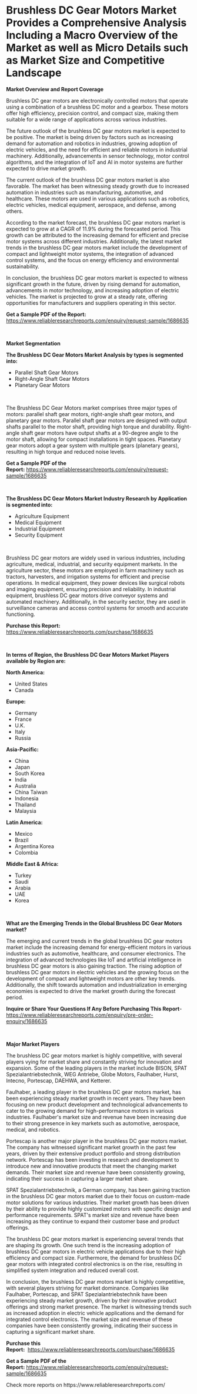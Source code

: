 <p><h1>Brushless DC Gear Motors Market Provides a Comprehensive Analysis Including a Macro Overview of the Market as well as Micro Details such as Market Size and Competitive Landscape</h1></p><p><strong>Market Overview and Report Coverage</strong></p>
<p><p>Brushless DC gear motors are electronically controlled motors that operate using a combination of a brushless DC motor and a gearbox. These motors offer high efficiency, precision control, and compact size, making them suitable for a wide range of applications across various industries.</p><p>The future outlook of the brushless DC gear motors market is expected to be positive. The market is being driven by factors such as increasing demand for automation and robotics in industries, growing adoption of electric vehicles, and the need for efficient and reliable motors in industrial machinery. Additionally, advancements in sensor technology, motor control algorithms, and the integration of IoT and AI in motor systems are further expected to drive market growth.</p><p>The current outlook of the brushless DC gear motors market is also favorable. The market has been witnessing steady growth due to increased automation in industries such as manufacturing, automotive, and healthcare. These motors are used in various applications such as robotics, electric vehicles, medical equipment, aerospace, and defense, among others.</p><p>According to the market forecast, the brushless DC gear motors market is expected to grow at a CAGR of 11.9% during the forecasted period. This growth can be attributed to the increasing demand for efficient and precise motor systems across different industries. Additionally, the latest market trends in the brushless DC gear motors market include the development of compact and lightweight motor systems, the integration of advanced control systems, and the focus on energy efficiency and environmental sustainability.</p><p>In conclusion, the brushless DC gear motors market is expected to witness significant growth in the future, driven by rising demand for automation, advancements in motor technology, and increasing adoption of electric vehicles. The market is projected to grow at a steady rate, offering opportunities for manufacturers and suppliers operating in this sector.</p></p>
<p><strong>Get a Sample PDF of the Report:</strong> <a href="https://www.reliableresearchreports.com/enquiry/request-sample/1686635">https://www.reliableresearchreports.com/enquiry/request-sample/1686635</a></p>
<p>&nbsp;</p>
<p><strong>Market Segmentation</strong></p>
<p><strong>The Brushless DC Gear Motors Market Analysis by types is segmented into:</strong></p>
<p><ul><li>Parallel Shaft Gear Motors</li><li>Right-Angle Shaft Gear Motors</li><li>Planetary Gear Motors</li></ul></p>
<p>&nbsp;</p>
<p><p>The Brushless DC Gear Motors market comprises three major types of motors: parallel shaft gear motors, right-angle shaft gear motors, and planetary gear motors. Parallel shaft gear motors are designed with output shafts parallel to the motor shaft, providing high torque and durability. Right-angle shaft gear motors have output shafts at a 90-degree angle to the motor shaft, allowing for compact installations in tight spaces. Planetary gear motors adopt a gear system with multiple gears (planetary gears), resulting in high torque and reduced noise levels.</p></p>
<p><strong>Get a Sample PDF of the Report:</strong>&nbsp;<a href="https://www.reliableresearchreports.com/enquiry/request-sample/1686635">https://www.reliableresearchreports.com/enquiry/request-sample/1686635</a></p>
<p>&nbsp;</p>
<p><strong>The Brushless DC Gear Motors Market Industry Research by Application is segmented into:</strong></p>
<p><ul><li>Agriculture Equipment</li><li>Medical Equipment</li><li>Industrial Equipment</li><li>Security Equipment</li></ul></p>
<p>&nbsp;</p>
<p><p>Brushless DC gear motors are widely used in various industries, including agriculture, medical, industrial, and security equipment markets. In the agriculture sector, these motors are employed in farm machinery such as tractors, harvesters, and irrigation systems for efficient and precise operations. In medical equipment, they power devices like surgical robots and imaging equipment, ensuring precision and reliability. In industrial equipment, brushless DC gear motors drive conveyor systems and automated machinery. Additionally, in the security sector, they are used in surveillance cameras and access control systems for smooth and accurate functioning.</p></p>
<p><strong>Purchase this Report:</strong>&nbsp; <a href="https://www.reliableresearchreports.com/purchase/1686635">https://www.reliableresearchreports.com/purchase/1686635</a></p>
<p>&nbsp;</p>
<p><strong>In terms of Region, the Brushless DC Gear Motors Market Players available by Region are:</strong></p>
<p>
    <p> <strong> North America: </strong>
        <ul>
            <li>United States</li>
            <li>Canada</li>
        </ul>
        </p> 
    <p> <strong> Europe: </strong>
        <ul>
            <li>Germany</li>
            <li>France</li>
            <li>U.K.</li>
            <li>Italy</li>
            <li>Russia</li>
        </ul>
        </p> 
    <p> <strong> Asia-Pacific: </strong>
        <ul>
            <li>China</li>
            <li>Japan</li>
            <li>South Korea</li>
            <li>India</li>
            <li>Australia</li>
            <li>China Taiwan</li>
            <li>Indonesia</li>
            <li>Thailand</li>
            <li>Malaysia</li>
        </ul>
        </p> 
    <p> <strong> Latin America: </strong>
        <ul>
            <li>Mexico</li>
            <li>Brazil</li>
            <li>Argentina Korea</li>
            <li>Colombia</li>
        </ul>
        </p> 
    <p> <strong> Middle East & Africa: </strong>
        <ul>
            <li>Turkey</li>
            <li>Saudi</li>
            <li>Arabia</li>
            <li>UAE</li>
            <li>Korea</li>
        </ul>
    </p>
    </p>
<p>&nbsp;</p>
<p><strong>What are the Emerging Trends in the Global Brushless DC Gear Motors market?</strong></p>
<p><p>The emerging and current trends in the global brushless DC gear motors market include the increasing demand for energy-efficient motors in various industries such as automotive, healthcare, and consumer electronics. The integration of advanced technologies like IoT and artificial intelligence in brushless DC gear motors is also gaining traction. The rising adoption of brushless DC gear motors in electric vehicles and the growing focus on the development of compact and lightweight motors are other key trends. Additionally, the shift towards automation and industrialization in emerging economies is expected to drive the market growth during the forecast period.</p></p>
<p><strong>Inquire or Share Your Questions If Any Before Purchasing This Report</strong>- <a href="https://www.reliableresearchreports.com/enquiry/pre-order-enquiry/1686635">https://www.reliableresearchreports.com/enquiry/pre-order-enquiry/1686635</a></p>
<p>&nbsp;</p>
<p><strong>Major Market Players</strong></p>
<p><p>The brushless DC gear motors market is highly competitive, with several players vying for market share and constantly striving for innovation and expansion. Some of the leading players in the market include BISON, SPAT Spezialantriebstechnik, WEG Antriebe, Globe Motors, Faulhaber, Hurst, Intecno, Portescap, DAEHWA, and Ketterer.</p><p>Faulhaber, a leading player in the brushless DC gear motors market, has been experiencing steady market growth in recent years. They have been focusing on new product development and technological advancements to cater to the growing demand for high-performance motors in various industries. Faulhaber's market size and revenue have been increasing due to their strong presence in key markets such as automotive, aerospace, medical, and robotics.</p><p>Portescap is another major player in the brushless DC gear motors market. The company has witnessed significant market growth in the past few years, driven by their extensive product portfolio and strong distribution network. Portescap has been investing in research and development to introduce new and innovative products that meet the changing market demands. Their market size and revenue have been consistently growing, indicating their success in capturing a larger market share.</p><p>SPAT Spezialantriebstechnik, a German company, has been gaining traction in the brushless DC gear motors market due to their focus on custom-made motor solutions for various industries. Their market growth has been driven by their ability to provide highly customized motors with specific design and performance requirements. SPAT's market size and revenue have been increasing as they continue to expand their customer base and product offerings.</p><p>The brushless DC gear motors market is experiencing several trends that are shaping its growth. One such trend is the increasing adoption of brushless DC gear motors in electric vehicle applications due to their high efficiency and compact size. Furthermore, the demand for brushless DC gear motors with integrated control electronics is on the rise, resulting in simplified system integration and reduced overall cost.</p><p>In conclusion, the brushless DC gear motors market is highly competitive, with several players striving for market dominance. Companies like Faulhaber, Portescap, and SPAT Spezialantriebstechnik have been experiencing steady market growth, driven by their innovative product offerings and strong market presence. The market is witnessing trends such as increased adoption in electric vehicle applications and the demand for integrated control electronics. The market size and revenue of these companies have been consistently growing, indicating their success in capturing a significant market share.</p></p>
<p><strong>Purchase this Report:</strong>&nbsp;&nbsp;<a href="https://www.reliableresearchreports.com/purchase/1686635">https://www.reliableresearchreports.com/purchase/1686635</a></p>
<p></p>
<p><strong>Get a Sample PDF of the Report:</strong>&nbsp;<a href="https://www.reliableresearchreports.com/enquiry/request-sample/1686635">https://www.reliableresearchreports.com/enquiry/request-sample/1686635</a></p>
<p>Check more reports on https://www.reliableresearchreports.com/</p>